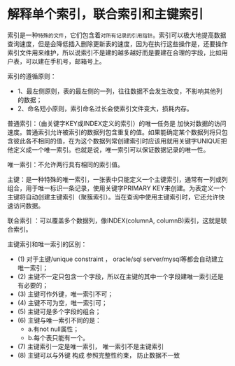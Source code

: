 # 解释单个索引，联合索引和主键索引

索引是一种`特殊的文件`，它们包含着`对所有记录的引用指针`。索引可以极大地提高数据查询速度，但是会降低插入删除更新表的速度，因为在执行这些操作是，还要操作索引文件用来维护，所以说索引不是建的越多越好而是要建在合理的字段，比如用户表，可以建在手机号，邮箱号上。

索引的遵循原则：
- 1、最左侧原则，表的最左侧的一列，往往数据不会发生改变，不影响其他列的数据；
- 2、命名短小原则，索引命名过长会使索引文件变大，损耗内存。

普通索引：（由关键字KEY或INDEX定义的索引）的唯一任务是 加快对数据的访问速度。普通索引允许被索引的数据列包含重复的值。如果能确定某个数据列将只包含彼此各不相同的值，在为这个数据列常创建索引时应该用就用关键字UNIQUE把他定义成一个唯一索引。也就是说，唯一索引可以保证数据记录的唯一性。

唯一索引：不允许两行具有相同的索引值。

主键：是一种特殊的唯一索引，一张表中只能定义一个主键索引，通常有一列或列组合，用于唯一标识一条记录，使用关键字PRIMARY KEY来创建。为表定义一个主键将自动创建主键索引（聚簇索引）。当在查询中使用主键索引时，它还允许快速访问数据。

联合索引 ：可以覆盖多个数据列，像INDEX(columnA, columnB)索引，这就是联合索引。

主键索引和唯一索引的区别：
- (1) 对于主键/unique constraint ， oracle/sql server/mysql等都会自动建立唯一索引；
- (2) 主键不一定只包含一个字段，所以在主键的其中一个字段建唯一索引还是有必要的；
- (3) 主键可作外键，唯一索引不可；
- (4) 主键不可为空，唯一索引可；
- (5) 主键可是多个字段的组合；
- (6) 主键与唯一索引不同的是：
    - a.有not null属性；
    - b.每个表只能有一个。
- (7) 主键索引一定是唯一索引， 唯一索引不是主键索引
- (8) 主键可以与外键 构成 参照完整性约束， 防止数据不一致